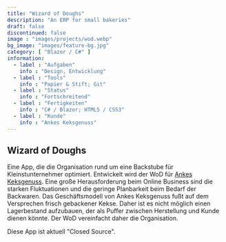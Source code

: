 ```yaml
---
title: "Wizard of Doughs"
description: "An ERP for small bakeries"
draft: false
discontinued: false
image : "images/projects/wod.webp"
bg_image: "images/feature-bg.jpg"
category: [ "Blazor / C#" ]
information:
  - label : "Aufgaben"
    info : "Design, Entwicklung"
  - label : "Tools"
    info : "Papier & Stift; Git"
  - label : "Status"
    info : "Fortschreitend"
  - label : "Fertigkeiten"
    info : "C# / Blazor; HTML5 / CSS3"
  - label : "Kunde"
    info : "Ankes Keksgenuss"
---
```


## Wizard of Doughs

Eine App, die die Organisation rund um eine Backstube für Kleinstunternehmer optimiert. Entwickelt wird der WoD für [Ankes Keksgenuss](https://keksgenuss.de). Eine große Herausforderung beim Online Business sind die starken Fluktuationen und die geringe Planbarkeit beim Bedarf der Backwaren. Das Geschäftsmodell von Ankes Keksgenuss fußt auf dem Versprechen frisch gebackener Kekse. Daher ist es nicht möglich einen Lagerbestand aufzubauen, der als Puffer zwischen Herstellung und Kunde dienen könnte. Der WoD vereinfacht daher die Organisation.

Diese App ist aktuell "Closed Source".



